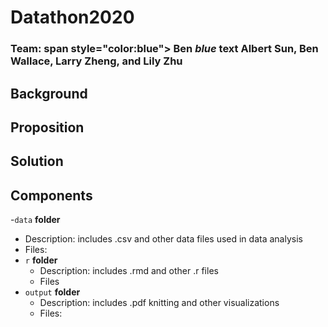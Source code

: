 # Datathon2020

### Team: <color> span style="color:blue"> Ben  <em>blue</em> text</span> Albert Sun, Ben Wallace, Larry Zheng, and Lily Zhu

## Background

## Proposition

## Solution

## Components

-`data` **folder**
  - Description: includes .csv and other data files used in data analysis
  - Files:
- `r` **folder**
  - Description: includes .rmd and other .r files
  - Files
- `output` **folder**
  - Description: includes .pdf knitting and other visualizations
  - Files:
  

